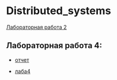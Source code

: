 # Distributed_systems
[Лабораторная работа 2](https://github.com/SvetlanaSel/Distributed_systems/blob/main/%D0%BB%D0%B0%D0%B12.pdf)
## Лабораторная работа 4:

- [отчет](https://github.com/SvetlanaSel/Distributed_systems/blob/main/%D0%9B%D0%B0%D0%B1%D0%BE%D1%80%D0%B0%D1%82%D0%BE%D1%80%D0%BD%D0%B0%D1%8F%20%D1%80%D0%B0%D0%B1%D0%BE%D1%82%D0%B0%204.docx)

- [лаба4](https://github.com/SvetlanaSel/Distributed_systems/blob/main/lab4.ipynb)
